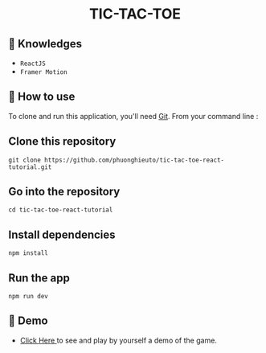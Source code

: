 <h1 align="center">TIC-TAC-TOE</h1>

## :rocket: Knowledges

-   `ReactJS`
-   `Framer Motion`

## :book: How to use

To clone and run this application, you'll need [Git](https://git-scm.com/downloads). From your command line :

## Clone this repository

```
git clone https://github.com/phuonghieuto/tic-tac-toe-react-tutorial.git
```

## Go into the repository

```
cd tic-tac-toe-react-tutorial
```

## Install dependencies

```
npm install
```

## Run the app

```
npm run dev
```

## :link: Demo

-   <a target="_blank" href="https://phuonghieuto.github.io/tic-tac-toe-react-tutorial/"> Click Here </a> to see and play by yourself a demo of the game.
